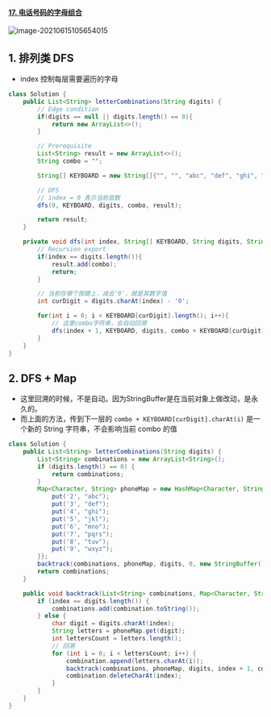 #### [17. 电话号码的字母组合](https://leetcode-cn.com/problems/letter-combinations-of-a-phone-number/)

![image-20210615105654015](https://raw.githubusercontent.com/TWDH/Leetcode-From-Zero/pictures/img/image-20210615105654015.png)

## 1. 排列类 DFS 

- index 控制每层需要遍历的字母

```java
class Solution {
    public List<String> letterCombinations(String digits) {
        // Edge condition
        if(digits == null || digits.length() == 0){
            return new ArrayList<>();
        }

        // Prerequisite
        List<String> result = new ArrayList<>();
        String combo = "";

        String[] KEYBOARD = new String[]{"", "", "abc", "def", "ghi", "jkl", "mno", "pqrs", "tuv", "wxyz"}; 

        // DFS
        // index = 0 表示当前层数
        dfs(0, KEYBOARD, digits, combo, result);

        return result;
    }

    private void dfs(int index, String[] KEYBOARD, String digits, String combo, List<String> result){
        // Recursion export
        if(index == digits.length()){
            result.add(combo);
            return;
        }

        // 当前在哪个按键上，减去'0'，就是其数字值
        int curDigit = digits.charAt(index) - '0';

        for(int i = 0; i < KEYBOARD[curDigit].length(); i++){
            // 这里combo字符串，会自动回溯
            dfs(index + 1, KEYBOARD, digits, combo + KEYBOARD[curDigit].charAt(i), result);
        }
    }
}
```

## 2. DFS + Map

* 这里回溯的时候，不是自动。因为StringBuffer是在当前对象上做改动，是永久的。
* 而上面的方法，传到下一层的 `combo + KEYBOARD[curDigit].charAt(i)` 是一个新的 String 字符串，不会影响当前 combo 的值

```java
class Solution {
    public List<String> letterCombinations(String digits) {
        List<String> combinations = new ArrayList<String>();
        if (digits.length() == 0) {
            return combinations;
        }
        Map<Character, String> phoneMap = new HashMap<Character, String>() {{
            put('2', "abc");
            put('3', "def");
            put('4', "ghi");
            put('5', "jkl");
            put('6', "mno");
            put('7', "pqrs");
            put('8', "tuv");
            put('9', "wxyz");
        }};
        backtrack(combinations, phoneMap, digits, 0, new StringBuffer());
        return combinations;
    }

    public void backtrack(List<String> combinations, Map<Character, String> phoneMap, String digits, int index, StringBuffer combination) {
        if (index == digits.length()) {
            combinations.add(combination.toString());
        } else {
            char digit = digits.charAt(index);
            String letters = phoneMap.get(digit);
            int lettersCount = letters.length();
            // 回溯
            for (int i = 0; i < lettersCount; i++) {
                combination.append(letters.charAt(i));
                backtrack(combinations, phoneMap, digits, index + 1, combination);
                combination.deleteCharAt(index);
            }
        }
    }
}
```

